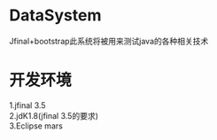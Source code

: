 # DataSystem
Jfinal+bootstrap此系统将被用来测试java的各种相关技术

# 开发环境  
1.jfinal 3.5  
2.jdK1.8(jfinal 3.5的要求)  
3.Eclipse mars  

